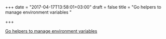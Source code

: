 +++
date = "2017-04-17T13:58:01+03:00"
draft = false
title = "Go helpers to manage environment variables "

+++

<p><a href="https://github.com/antham/envh">Go helpers to manage environment variables </a></p>